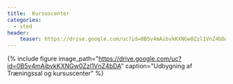 ```yaml
---
title:  Kursuscenter
categories: 
  - sted
header:
    teaser: https://drive.google.com/uc?id=0B5v4mAibvkKXNGw0Zzl1VnZ4bDA
---
```


{% include figure 
    image_path="https://drive.google.com/uc?id=0B5v4mAibvkKXNGw0Zzl1VnZ4bDA"
    caption="Udbygning af Træningssal og kursuscenter" %}
